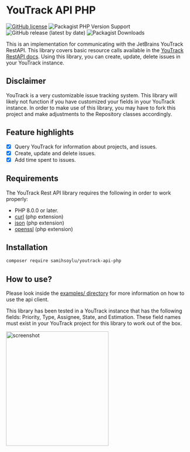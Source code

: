 # YouTrack API PHP

[![GitHub license](https://img.shields.io/github/license/samihsoylu/youtrack-api-php?style=for-the-badge)](https://github.com/samihsoylu/youtrack-api-php/blob/master/LICENSE)
![Packagist PHP Version Support](https://img.shields.io/packagist/php-v/samihsoylu/youtrack-api-php?style=for-the-badge)
![GitHub release (latest by date)](https://img.shields.io/github/v/release/samihsoylu/youtrack-api-php?label=stable&style=for-the-badge)
![Packagist Downloads](https://img.shields.io/packagist/dt/samihsoylu/youtrack-api-php?style=for-the-badge)

This is an implementation for communicating with the JetBrains YouTrack RestAPI. This library covers basic resource calls available in the [YouTrack RestAPI docs](https://www.jetbrains.com/help/youtrack/devportal/api-resources.html). Using this library, you can create, update, delete issues in your YouTrack instance.

## Disclaimer
YouTrack is a very customizable issue tracking system. This library will likely not function if you have customized your fields in your YouTrack instance. In order to make use of this library, you may have to fork this project and make adjustments to the Repository classes accordingly.

## Feature highlights 
- [x] Query YouTrack for information about projects, and issues. 
- [x] Create, update and delete issues.
- [x] Add time spent to issues.

## Requirements

The YouTrack Rest API library requires the following in order to work properly:

* PHP 8.0.0 or later.
* [curl](https://www.php.net/manual/en/book.curl.php) (php extension)
* [json](https://www.php.net/manual/en/book.json.php) (php extension)
* [openssl](https://www.php.net/manual/en/book.openssl.php) (php extension)

## Installation

```sh
composer require samihsoylu/youtrack-api-php
```

## How to use?

Please look inside the [examples/ directory](https://github.com/samihsoylu/youtrack-api-php/tree/master/examples) for more information on how to use the api client.

This library has been tested in a YouTrack instance that has the following fields: Priority, Type, Assignee, State, and Estimation. These field names must exist in your YouTrack project for this library to work out of the box. 

<img src="https://nivano.nl/downloads/youtrack-fields-menu.png" alt="screenshot" height="312px" width="280px" />

